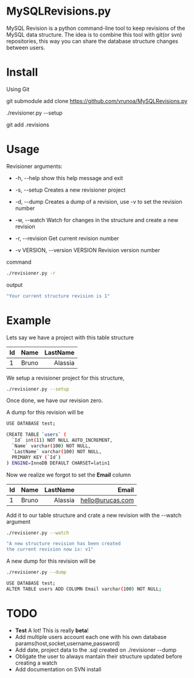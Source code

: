 MySQLRevisions.py
==================
MySQL Revision is a python command-line tool to keep revisions of the MySQL data structure. The idea is to combine this tool with git(or svn) repositories, this way you can share the database structure changes between users.

Install
=======
Using Git

git submodule add clone https://github.com/vrunoa/MySQLRevisions.py

./revisioner.py --setup

git add .revisions

Usage
=====
Revisioner arguments:

* -h, --help            show this help message and exit
  
* -s, --setup           Creates a new revisioner project
  
* -d, --dump            Creates a dump of a revision, use -v to set the
                        revision number
                        
* -w, --watch           Watch for changes in the structure and create a new
                        revision
                        
* -r, --revision        Get current revision number
  
* -v VERSION, --version VERSION Revision version number
   
command
``` bash
./revisioner.py -r
```
output
``` bash
"Your current structure revision is 1"
```

Example
=======
Lets say we have a project with this table structure

| Id            | Name          | LastName |
| ------------- |:-------------:| --------:|
| 1             | Bruno         | Alassia  |

We setup a revisioner project for this structure,
``` bash
./revisioner.py --setup
```
Once done, we have our revision zero. 

A dump for this revision will be
``` bash
USE DATABASE test;

CREATE TABLE `users` (
  `Id` int(11) NOT NULL AUTO_INCREMENT,
  `Name` varchar(100) NOT NULL,
  `LastName` varchar(100) NOT NULL,
  PRIMARY KEY (`Id`)
) ENGINE=InnoDB DEFAULT CHARSET=latin1
```

Now we realize we forgot to set the <b>Email</b> column

| Id            | Name          | LastName | Email            |
| ------------- |:-------------:| --------:| ---------------: |
| 1             | Bruno         | Alassia  | hello@urucas.com |

Add it to our table structure and crate a new revision with the --watch argument
``` bash
./revisioner.py --watch

"A new structure revision has been created
the current revision now is: v1"
```

A new dump for this revision will be
``` bash
./revisioner.py --dump

USE DATABASE test;
ALTER TABLE users ADD COLUMN Email varchar(100) NOT NULL;
```

TODO
====
* <b>Test</b> A lot! This is really <b>beta</b>!
* Add multiple users account each one with his own database params(host,socket,username,password)
* Add date, project data to the .sql created on ./revisioner --dump
* Obligate the user to always mantain their structure updated before creating a watch
* Add documentation on SVN install

